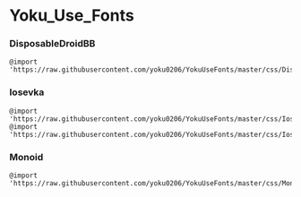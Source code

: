 # Yoku_Use_Fonts

<h3>
    DisposableDroidBB
</h3>

```css=
@import 'https://raw.githubusercontent.com/yoku0206/YokuUseFonts/master/css/DisposableDroidBB.css';
```

<h3>
    Iosevka
</h3>

```css=
@import 'https://raw.githubusercontent.com/yoku0206/YokuUseFonts/master/css/Iosevka.css';
@import 'https://raw.githubusercontent.com/yoku0206/YokuUseFonts/master/css/Iosevka_Light.css';
```
<h3>
    Monoid
</h3>

```css=
@import 'https://raw.githubusercontent.com/yoku0206/YokuUseFonts/master/css/Monoid.css';
```
